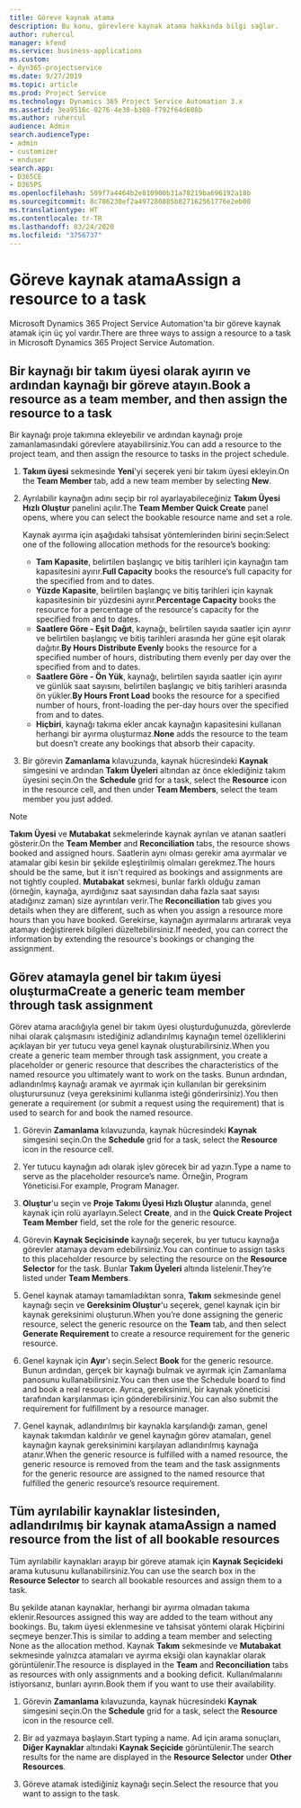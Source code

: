 ```yaml
---
title: Göreve kaynak atama
description: Bu konu, görevlere kaynak atama hakkında bilgi sağlar.
author: ruhercul
manager: kfend
ms.service: business-applications
ms.custom:
- dyn365-projectservice
ms.date: 9/27/2019
ms.topic: article
ms.prod: Project Service
ms.technology: Dynamics 365 Project Service Automation 3.x
ms.assetid: 3ea9516c-0276-4e30-b308-f792f64d608b
ms.author: ruhercul
audience: Admin
search.audienceType:
- admin
- customizer
- enduser
search.app:
- D365CE
- D365PS
ms.openlocfilehash: 509f7a4464b2e810900b31a78219ba696192a18b
ms.sourcegitcommit: 8c786230ef2a497280885b827162561776e2eb00
ms.translationtype: HT
ms.contentlocale: tr-TR
ms.lasthandoff: 03/24/2020
ms.locfileid: "3756737"
---
```

# <a name="assign-a-resource-to-a-task"></a><span data-ttu-id="aa161-103">Göreve kaynak atama</span><span class="sxs-lookup"><span data-stu-id="aa161-103">Assign a resource to a task</span></span>

<span data-ttu-id="aa161-104">Microsoft Dynamics 365 Project Service Automation'ta bir göreve kaynak atamak için üç yol vardır.</span><span class="sxs-lookup"><span data-stu-id="aa161-104">There are three ways to assign a resource to a task in Microsoft Dynamics 365 Project Service Automation.</span></span>

## <a name="book-a-resource-as-a-team-member-and-then-assign-the-resource-to-a-task"></a><span data-ttu-id="aa161-105">Bir kaynağı bir takım üyesi olarak ayırın ve ardından kaynağı bir göreve atayın.</span><span class="sxs-lookup"><span data-stu-id="aa161-105">Book a resource as a team member, and then assign the resource to a task</span></span>

<span data-ttu-id="aa161-106">Bir kaynağı proje takımına ekleyebilir ve ardından kaynağı proje zamanlamasındaki görevlere atayabilirsiniz.</span><span class="sxs-lookup"><span data-stu-id="aa161-106">You can add a resource to the project team, and then assign the resource to tasks in the project schedule.</span></span>

1. <span data-ttu-id="aa161-107">**Takım üyesi** sekmesinde **Yeni**'yi seçerek yeni bir takım üyesi ekleyin.</span><span class="sxs-lookup"><span data-stu-id="aa161-107">On the **Team Member** tab, add a new team member by selecting **New**.</span></span> 

2. <span data-ttu-id="aa161-108">Ayrılabilir kaynağın adını seçip bir rol ayarlayabileceğiniz **Takım Üyesi Hızlı Oluştur** panelini açılır.</span><span class="sxs-lookup"><span data-stu-id="aa161-108">The **Team Member Quick Create** panel opens, where you can select the bookable resource name and set a role.</span></span> 

    <span data-ttu-id="aa161-109">Kaynak ayırma için aşağıdaki tahsisat yöntemlerinden birini seçin:</span><span class="sxs-lookup"><span data-stu-id="aa161-109">Select one of the following allocation methods for the resource’s booking:</span></span>

    - <span data-ttu-id="aa161-110">**Tam Kapasite**, belirtilen başlangıç ve bitiş tarihleri için kaynağın tam kapasitesini ayırır.</span><span class="sxs-lookup"><span data-stu-id="aa161-110">**Full Capacity** books the resource’s full capacity for the specified from and to dates.</span></span>
    - <span data-ttu-id="aa161-111">**Yüzde Kapasite**, belirtilen başlangıç ve bitiş tarihleri için kaynak kapasitesinin bir yüzdesini ayırır.</span><span class="sxs-lookup"><span data-stu-id="aa161-111">**Percentage Capacity** books the resource for a percentage of the resource's capacity for the specified from and to dates.</span></span>
    - <span data-ttu-id="aa161-112">**Saatlere Göre - Eşit Dağıt**, kaynağı, belirtilen sayıda saatler için ayırır ve belirtilen başlangıç ve bitiş tarihleri arasında her güne eşit olarak dağıtır.</span><span class="sxs-lookup"><span data-stu-id="aa161-112">**By Hours Distribute Evenly** books the resource for a specified number of hours, distributing them evenly per day over the specified from and to dates.</span></span>
    - <span data-ttu-id="aa161-113">**Saatlere Göre - Ön Yük**, kaynağı, belirtilen sayıda saatler için ayırır ve günlük saat sayısını, belirtilen başlangıç ve bitiş tarihleri arasında ön yükler.</span><span class="sxs-lookup"><span data-stu-id="aa161-113">**By Hours Front Load** books the resource for a specified number of hours, front-loading the per-day hours over the specified from and to dates.</span></span>
    - <span data-ttu-id="aa161-114">**Hiçbiri**, kaynağı takıma ekler ancak kaynağın kapasitesini kullanan herhangi bir ayırma oluşturmaz.</span><span class="sxs-lookup"><span data-stu-id="aa161-114">**None** adds the resource to the team but doesn’t create any bookings that absorb their capacity.</span></span>

3. <span data-ttu-id="aa161-115">Bir görevin **Zamanlama** kılavuzunda, kaynak hücresindeki **Kaynak** simgesini ve ardından **Takım Üyeleri** altından az önce eklediğiniz takım üyesini seçin.</span><span class="sxs-lookup"><span data-stu-id="aa161-115">On the **Schedule** grid for a task, select the **Resource** icon in the resource cell, and then under **Team Members**, select the team member you just added.</span></span> 

> [!NOTE]
> <span data-ttu-id="aa161-116">**Takım Üyesi** ve **Mutabakat** sekmelerinde kaynak ayrılan ve atanan saatleri gösterir.</span><span class="sxs-lookup"><span data-stu-id="aa161-116">On the **Team Member** and **Reconciliation** tabs, the resource shows booked and assigned hours.</span></span> <span data-ttu-id="aa161-117">Saatlerin aynı olması gerekir ama ayırmalar ve atamalar gibi kesin bir şekilde eşleştirilmiş olmaları gerekmez.</span><span class="sxs-lookup"><span data-stu-id="aa161-117">The hours should be the same, but it isn't required as bookings and assignments are not tightly coupled.</span></span> <span data-ttu-id="aa161-118">**Mutabakat** sekmesi, bunlar farklı olduğu zaman (örneğin, kaynağa, ayırdığınız saat sayısından daha fazla saat sayısı atadığınız zaman) size ayrıntıları verir.</span><span class="sxs-lookup"><span data-stu-id="aa161-118">The **Reconciliation** tab gives you details when they are different, such as when you assign a resource more hours than you have booked.</span></span> <span data-ttu-id="aa161-119">Gerekirse, kaynağın ayırmalarını artırarak veya atamayı değiştirerek bilgileri düzeltebilirsiniz.</span><span class="sxs-lookup"><span data-stu-id="aa161-119">If needed, you can correct the information by extending the resource's bookings or changing the assignment.</span></span>

## <a name="create-a-generic-team-member-through-task-assignment"></a><span data-ttu-id="aa161-120">Görev atamayla genel bir takım üyesi oluşturma</span><span class="sxs-lookup"><span data-stu-id="aa161-120">Create a generic team member through task assignment</span></span>

<span data-ttu-id="aa161-121">Görev atama aracılığıyla genel bir takım üyesi oluşturduğunuzda, görevlerde nihai olarak çalışmasını istediğiniz adlandırılmış kaynağın temel özelliklerini açıklayan bir yer tutucu veya genel kaynak oluşturabilirsiniz.</span><span class="sxs-lookup"><span data-stu-id="aa161-121">When you create a generic team member through task assignment, you create a placeholder or generic resource that describes the characteristics of the named resource you ultimately want to work on the tasks.</span></span> <span data-ttu-id="aa161-122">Bunun ardından, adlandırılmış kaynağı aramak ve ayırmak için kullanılan bir gereksinim oluşturursunuz (veya gereksinimi kullanma isteği gönderirsiniz).</span><span class="sxs-lookup"><span data-stu-id="aa161-122">You then generate a requirement (or submit a request using the requirement) that is used to search for and book the named resource.</span></span>

1. <span data-ttu-id="aa161-123">Görevin **Zamanlama** kılavuzunda, kaynak hücresindeki **Kaynak** simgesini seçin.</span><span class="sxs-lookup"><span data-stu-id="aa161-123">On the **Schedule** grid for a task, select the **Resource** icon in the resource cell.</span></span>

2. <span data-ttu-id="aa161-124">Yer tutucu kaynağın adı olarak işlev görecek bir ad yazın.</span><span class="sxs-lookup"><span data-stu-id="aa161-124">Type a name to serve as the placeholder resource’s name.</span></span> <span data-ttu-id="aa161-125">Örneğin, Program Yöneticisi.</span><span class="sxs-lookup"><span data-stu-id="aa161-125">For example, Program Manager.</span></span>

3. <span data-ttu-id="aa161-126">**Oluştur**'u seçin ve **Proje Takımı Üyesi Hızlı Oluştur** alanında, genel kaynak için rolü ayarlayın.</span><span class="sxs-lookup"><span data-stu-id="aa161-126">Select **Create**, and in the **Quick Create Project Team Member** field, set the role for the generic resource.</span></span>

4. <span data-ttu-id="aa161-127">Görevin **Kaynak Seçicisinde** kaynağı seçerek, bu yer tutucu kaynağa görevler atamaya devam edebilirsiniz.</span><span class="sxs-lookup"><span data-stu-id="aa161-127">You can continue to assign tasks to this placeholder resource by selecting the resource on the **Resource Selector** for the task.</span></span> <span data-ttu-id="aa161-128">Bunlar **Takım Üyeleri** altında listelenir.</span><span class="sxs-lookup"><span data-stu-id="aa161-128">They’re listed under **Team Members**.</span></span>

5. <span data-ttu-id="aa161-129">Genel kaynak atamayı tamamladıktan sonra, **Takım** sekmesinde genel kaynağı seçin ve **Gereksinim Oluştur**'u seçerek, genel kaynak için bir kaynak gereksinimi oluşturun.</span><span class="sxs-lookup"><span data-stu-id="aa161-129">When you’re done assigning the generic resource, select the generic resource on the **Team** tab, and then select **Generate Requirement** to create a resource requirement for the generic resource.</span></span>

6. <span data-ttu-id="aa161-130">Genel kaynak için **Ayır**'ı seçin.</span><span class="sxs-lookup"><span data-stu-id="aa161-130">Select **Book** for the generic resource.</span></span> <span data-ttu-id="aa161-131">Bunun ardından, gerçek bir kaynağı bulmak ve ayırmak için Zamanlama panosunu kullanabilirsiniz.</span><span class="sxs-lookup"><span data-stu-id="aa161-131">You can then use the Schedule board to find and book a real resource.</span></span> <span data-ttu-id="aa161-132">Ayrıca, gereksinimi, bir kaynak yöneticisi tarafından karşılanması için gönderebilirsiniz.</span><span class="sxs-lookup"><span data-stu-id="aa161-132">You can also submit the requirement for fulfillment by a resource manager.</span></span>

7. <span data-ttu-id="aa161-133">Genel kaynak, adlandırılmış bir kaynakla karşılandığı zaman, genel kaynak takımdan kaldırılır ve genel kaynağın görev atamaları, genel kaynağın kaynak gereksinimini karşılayan adlandırılmış kaynağa atanır.</span><span class="sxs-lookup"><span data-stu-id="aa161-133">When the generic resource is fulfilled with a named resource, the generic resource is removed from the team and the task assignments for the generic resource are assigned to the named resource that fulfilled the generic resource’s resource requirement.</span></span>

## <a name="assign-a-named-resource-from-the-list-of-all-bookable-resources"></a><span data-ttu-id="aa161-134">Tüm ayrılabilir kaynaklar listesinden, adlandırılmış bir kaynak atama</span><span class="sxs-lookup"><span data-stu-id="aa161-134">Assign a named resource from the list of all bookable resources</span></span>

<span data-ttu-id="aa161-135">Tüm ayrılabilir kaynakları arayıp bir göreve atamak için **Kaynak Seçicideki** arama kutusunu kullanabilirsiniz.</span><span class="sxs-lookup"><span data-stu-id="aa161-135">You can use the search box in the **Resource Selector** to search all bookable resources and assign them to a task.</span></span>

<span data-ttu-id="aa161-136">Bu şekilde atanan kaynaklar, herhangi bir ayırma olmadan takıma eklenir.</span><span class="sxs-lookup"><span data-stu-id="aa161-136">Resources assigned this way are added to the team without any bookings.</span></span> <span data-ttu-id="aa161-137">Bu, takım üyesi eklenmesine ve tahsisat yöntemi olarak Hiçbirini seçmeye benzer.</span><span class="sxs-lookup"><span data-stu-id="aa161-137">This is similar to adding a team member and selecting None as the allocation method.</span></span> <span data-ttu-id="aa161-138">Kaynak **Takım** sekmesinde ve **Mutabakat** sekmesinde yalnızca atamaları ve ayırma eksiği olan kaynaklar olarak görüntülenir.</span><span class="sxs-lookup"><span data-stu-id="aa161-138">The resource is displayed in the **Team** and **Reconciliation** tabs as resources with only assignments and a booking deficit.</span></span> <span data-ttu-id="aa161-139">Kullanılmalarını istiyorsanız, bunları ayırın.</span><span class="sxs-lookup"><span data-stu-id="aa161-139">Book them if you want to use their availability.</span></span>

1. <span data-ttu-id="aa161-140">Görevin **Zamanlama** kılavuzunda, kaynak hücresindeki **Kaynak** simgesini seçin.</span><span class="sxs-lookup"><span data-stu-id="aa161-140">On the **Schedule** grid for a task, select the **Resource** icon in the resource cell.</span></span>

2. <span data-ttu-id="aa161-141">Bir ad yazmaya başlayın.</span><span class="sxs-lookup"><span data-stu-id="aa161-141">Start typing a name.</span></span> <span data-ttu-id="aa161-142">Ad için arama sonuçları, **Diğer Kaynaklar** altındaki **Kaynak Seçicide** görüntülenir.</span><span class="sxs-lookup"><span data-stu-id="aa161-142">The search results for the name are displayed in the **Resource Selector** under **Other Resources**.</span></span>

3. <span data-ttu-id="aa161-143">Göreve atamak istediğiniz kaynağı seçin.</span><span class="sxs-lookup"><span data-stu-id="aa161-143">Select the resource that you want to assign to the task.</span></span>

